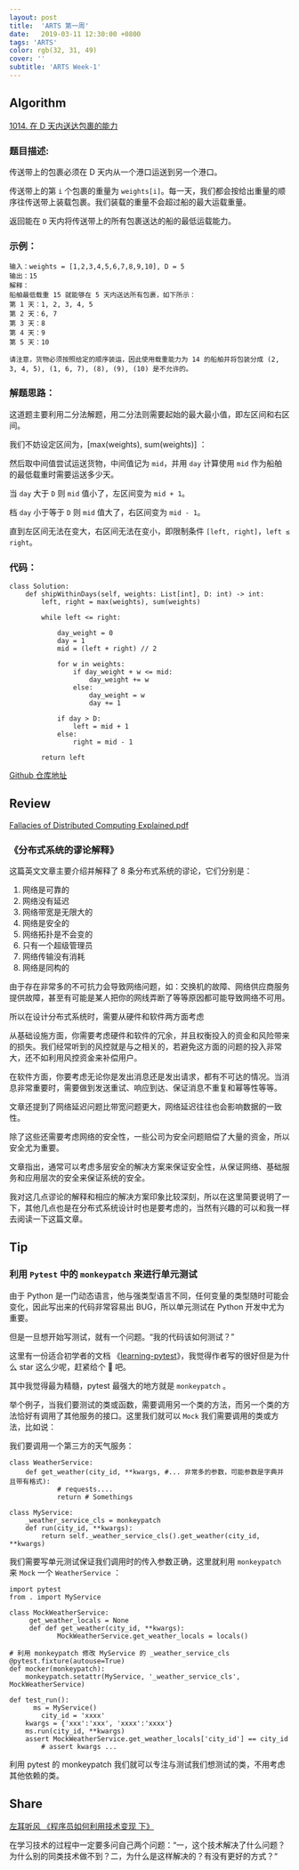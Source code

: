 ```yaml
---
layout: post
title:  'ARTS 第一周'
date:   2019-03-11 12:30:00 +0800
tags: 'ARTS'
color: rgb(32, 31, 49)
cover: ''
subtitle: 'ARTS Week-1'
---
```


## **Algorithm**

[1014. 在 D 天内送达包裹的能力](https://leetcode-cn.com/contest/weekly-contest-128/problems/capacity-to-ship-packages-within-d-days/)

### **题目描述:**

传送带上的包裹必须在 D 天内从一个港口运送到另一个港口。

传送带上的第 `i` 个包裹的重量为 `weights[i]`。每一天，我们都会按给出重量的顺序往传送带上装载包裹。我们装载的重量不会超过船的最大运载重量。

返回能在 `D` 天内将传送带上的所有包裹送达的船的最低运载能力。

### 示例：

```
输入：weights = [1,2,3,4,5,6,7,8,9,10], D = 5
输出：15
解释：
船舶最低载重 15 就能够在 5 天内送达所有包裹，如下所示：
第 1 天：1, 2, 3, 4, 5
第 2 天：6, 7
第 3 天：8
第 4 天：9
第 5 天：10

请注意，货物必须按照给定的顺序装运，因此使用载重能力为 14 的船舶并将包装分成 (2, 3, 4, 5), (1, 6, 7), (8), (9), (10) 是不允许的。
```

### 解题思路：

这道题主要利用二分法解题，用二分法则需要起始的最大最小值，即左区间和右区间。

我们不妨设定区间为，[max(weights), sum(weights)] ：

然后取中间值尝试运送货物，中间值记为 `mid`，并用 `day` 计算使用 `mid` 作为船舶的最低载重时需要运送多少天。

当 `day` 大于 `D` 则 `mid` 值小了，左区间变为 `mid + 1`。

档 `day` 小于等于 `D` 则 `mid` 值大了，右区间变为 `mid - 1`。

直到左区间无法在变大，右区间无法在变小，即限制条件 `[left, right]`，`left ≤ right`。

### 代码：

```
class Solution:
    def shipWithinDays(self, weights: List[int], D: int) -> int:
        left, right = max(weights), sum(weights)
        
        while left <= right:

            day_weight = 0
            day = 1
            mid = (left + right) // 2

            for w in weights:
                if day_weight + w <= mid:
                    day_weight += w
                else:
                    day_weight = w
                    day += 1
            
            if day > D:
                left = mid + 1
            else:
                right = mid - 1
        
        return left
```

[Github 仓库地址](https://github.com/elfgzp/Leetcode/blob/master/1014.capacity-to-ship-packages-within-d-days.py)

## **Review**

[Fallacies of Distributed Computing
Explained.pdf](https://www.notion.so/d9369eec87444ac3ada924e181550658#77ac2fea66ea4c5a9feb1f66f0f85084)

### 《分布式系统的谬论解释》

这篇英文文章主要介绍并解释了 8 条分布式系统的谬论，它们分别是：

1. 网络是可靠的
2. 网络没有延迟
3. 网络带宽是无限大的
4. 网络是安全的
5. 网络拓扑是不会变的
6. 只有一个超级管理员
7. 网络传输没有消耗
8. 网络是同构的

由于存在非常多的不可抗力会导致网络问题，如：交换机的故障、网络供应商服务提供故障，甚至有可能是某人把你的网线弄断了等等原因都可能导致网络不可用。

所以在设计分布式系统时，需要从硬件和软件两方面考虑

从基础设施方面，你需要考虑硬件和软件的冗余，并且权衡投入的资金和风险带来的损失。我们经常听到的风控就是与之相关的，若避免这方面的问题的投入非常大，还不如利用风控资金来补偿用户。

在软件方面，你要考虑无论你是发出消息还是发出请求，都有不可达的情况。当消息非常重要时，需要做到发送重试、响应到达、保证消息不重复和幂等性等等。

文章还提到了网络延迟问题比带宽问题更大，网络延迟往往也会影响数据的一致性。

除了这些还需要考虑网络的安全性，一些公司为安全问题赔偿了大量的资金，所以安全尤为重要。

文章指出，通常可以考虑多层安全的解决方案来保证安全性，从保证网络、基础服务和应用层次的安全来保证系统的安全。

我对这几点谬论的解释和相应的解决方案印象比较深刻，所以在这里简要说明了一下，其他几点也是在分布式系统设计时也是要考虑的，当然有兴趣的可以和我一样去阅读一下这篇文章。

## Tip

### 利用 `Pytest` 中的 `monkeypatch` 来进行单元测试

由于 Python 是一门动态语言，他与强类型语言不同，任何变量的类型随时可能会变化，因此写出来的代码非常容易出 BUG，所以单元测试在 Python 开发中尤为重要。

但是一旦想开始写测试，就有一个问题。“我的代码该如何测试？”

这里有一份适合初学者的文档 《[learning-pytest](https://learning-pytest.readthedocs.io/zh/latest/)》，我觉得作者写的很好但是为什么 star 这么少呢，赶紧给个 🌟 吧。

其中我觉得最为精髓，pytest 最强大的地方就是 `monkeypatch` 。

举个例子，当我们要测试的类或函数，需要调用另一个类的方法，而另一个类的方法恰好有调用了其他服务的接口。这里我们就可以 `Mock` 我们需要调用的类或方法，比如说：

我们要调用一个第三方的天气服务：

```
class WeatherService:
	def get_weather(city_id, **kwargs, #... 非常多的参数，可能参数是字典并且带有格式):
			# requests....
			return # Somethings

class MyService:
	_weather_service_cls = monkeypatch
	def run(city_id, **kwargs):
		return self._weather_service_cls().get_weather(city_id, **kwargs)
```

我们需要写单元测试保证我们调用时的传入参数正确，这里就利用 `monkeypatch` 来 `Mock` 一个 `WeatherService` ：

```
import pytest
from . import MyService

class MockWeatherService:
	 get_weather_locals = None
	 def def get_weather(city_id, **kwargs):
			MockWeatherService.get_weather_locals = locals()

# 利用 monkeypatch 修改 MyService 的 _weather_service_cls
@pytest.fixture(autouse=True)
def mocker(monkeypatch):
    monkeypatch.setattr(MyService, '_weather_service_cls', MockWeatherService)

def test_run():
	  ms = MyService()
		city_id = 'xxxx'
    kwargs = {'xxx':'xxx', 'xxxx':'xxxx'}
    ms.run(city_id, **kwargs)
    assert MockWeatherService.get_weather_locals['city_id'] == city_id
		# assert kwargs ...
```

利用 pytest 的 monkeypatch 我们就可以专注与测试我们想测试的类，不用考虑其他依赖的类。

## **Share**

[左耳听风 《程序员如何利用技术变现 下》](https://zhuanlan.zhihu.com/p/30477400)

在学习技术的过程中一定要多问自己两个问题：“一，这个技术解决了什么问题？为什么别的同类技术做不到？二，为什么是这样解决的？有没有更好的方式？“